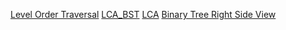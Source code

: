[ Level Order Traversal](https://leetcode.com/problems/binary-tree-level-order-traversal/)
[LCA_BST](https://leetcode.com/problems/lowest-common-ancestor-of-a-binary-search-tree/)
[LCA](https://leetcode.com/problems/lowest-common-ancestor-of-a-binary-tree/)
[Binary Tree Right Side View](https://leetcode.com/problems/binary-tree-right-side-view/)